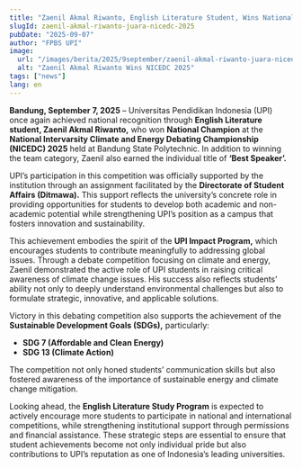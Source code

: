 ```yaml
---
title: "Zaenil Akmal Riwanto, English Literature Student, Wins National Champion and ‘Best Speaker’ at NICEDC 2025"
slugId: zaenil-akmal-riwanto-juara-nicedc-2025
pubDate: "2025-09-07"
author: "FPBS UPI"
image:
  url: "/images/berita/2025/9september/zaenil-akmal-riwanto-juara-nicedc-2025.webp"
  alt: "Zaenil Akmal Riwanto Wins NICEDC 2025"
tags: ["news"]
lang: en
---
```


**Bandung, September 7, 2025** – Universitas Pendidikan Indonesia (UPI) once again achieved national recognition through **English Literature student, Zaenil Akmal Riwanto,** who won **National Champion** at the **National Intervarsity Climate and Energy Debating Championship (NICEDC) 2025** held at Bandung State Polytechnic. In addition to winning the team category, Zaenil also earned the individual title of **‘Best Speaker’.**  

UPI’s participation in this competition was officially supported by the institution through an assignment facilitated by the **Directorate of Student Affairs (Ditmawa).** This support reflects the university’s concrete role in providing opportunities for students to develop both academic and non-academic potential while strengthening UPI’s position as a campus that fosters innovation and sustainability.  

This achievement embodies the spirit of the **UPI Impact Program,** which encourages students to contribute meaningfully to addressing global issues. Through a debate competition focusing on climate and energy, Zaenil demonstrated the active role of UPI students in raising critical awareness of climate change issues. His success also reflects students’ ability not only to deeply understand environmental challenges but also to formulate strategic, innovative, and applicable solutions.  

Victory in this debating competition also supports the achievement of the **Sustainable Development Goals (SDGs),** particularly:  
- **SDG 7 (Affordable and Clean Energy)**  
- **SDG 13 (Climate Action)**  

The competition not only honed students’ communication skills but also fostered awareness of the importance of sustainable energy and climate change mitigation.  

Looking ahead, the **English Literature Study Program** is expected to actively encourage more students to participate in national and international competitions, while strengthening institutional support through permissions and financial assistance. These strategic steps are essential to ensure that student achievements become not only individual pride but also contributions to UPI’s reputation as one of Indonesia’s leading universities.  